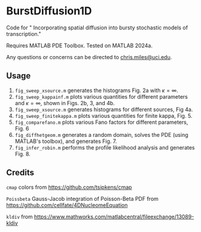 # BurstDiffusion1D

 Code for " Incorporating spatial diffusion into bursty stochastic models of transcription."

Requires MATLAB PDE Toolbox. Tested on MATLAB 2024a. 

Any questions or concerns can be directed to chris.miles@uci.edu.

## Usage

1. `fig_sweep_xsource.m` generates the histograms Fig. 2a with $\kappa=\infty$. 
2. `fig_sweep_kappainf.m` plots various quantities for different parameters and $\kappa=\infty$, shown in Figs. 2b, 3, and 4b.
3. `fig_sweep_xsource.m` generates histograms for different sources, Fig 4a.
4. `fig_sweep_finitekappa.m` plots various quantities for finite kappa,  Fig. 5.
5. `fig_comparefano.m` plots various Fano factors for different parameters, Fig. 6 
6. `fig_diffhetgeom.m` generates a random domain, solves the PDE (using MATLAB's toolbox), and generates Fig. 7.
7. `fig_infer_robin.m` performs the profile likelihood analysis and generates Fig. 8.

## Credits

`cmap` colors from https://github.com/tsipkens/cmap

`Poissbeta` Gauss-Jacob integration of Poisson-Beta PDF from https://github.com/cellfate/4DNucleomeEquation

`kldiv` from https://www.mathworks.com/matlabcentral/fileexchange/13089-kldiv

